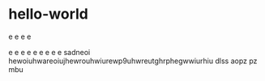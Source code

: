 # hello-world

e
e
e
e

e
e
e
e
e
e
e
e
e
sadneoi hewoiuhwareoiujhewrouhwiurewp9uhwreutghrphegwwiurhiu
dlss aopz pz mbu
